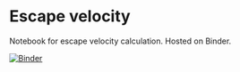 # Escape velocity
Notebook for escape velocity calculation. Hosted on Binder.

[![Binder](https://mybinder.org/badge_logo.svg)](https://mybinder.org/v2/gh/toddharland/escape-velocity/main?labpath=escape_velocity.ipynb)

